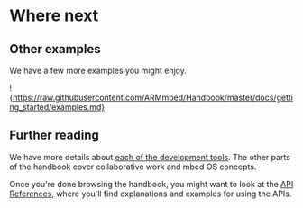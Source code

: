 # Where next

## Other examples

We have a few more examples you might enjoy.

!{https://raw.githubusercontent.com/ARMmbed/Handbook/master/docs/getting_started/examples.md}

## Further reading

We have more details about [each of the development tools](../dev_tools/options.md). The other parts of the handbook cover collaborative work and mbed OS concepts.

Once you're done browsing the handbook, you might want to look at the [API References](https://docs.mbed.com/docs/mbed-os-api-reference/), where you'll find explanations and examples for using the APIs.
